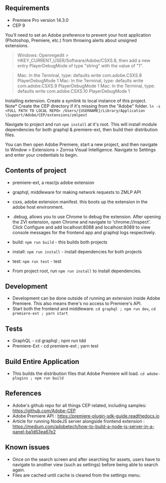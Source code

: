 ## Requirements

- Premiere Pro version 14.3.0
- CEP 9

You’ll need to set an Adobe preference to prevent your host application (Photoshop, Premiere, etc.) from throwing alerts about unsigned extensions.

> Windows: Openregedit > HKEY_CURRENT_USER/Software/Adobe/CSXS.8, then add a new entry PlayerDebugMode of type "string" with the value of "1".

> Mac: In the Terminal, type: defaults write com.adobe.CSXS.8 PlayerDebugMode 1
> Mac: In the Terminal, type: defaults write com.adobe.CSXS.9 PlayerDebugMode 1
> Mac: In the Terminal, type: defaults write com.adobe.CSXS.10 PlayerDebugMode 1

Installing extension. Create a symlink to local instance of this project.  
Note\* Create the CEP directory if it's missing from the "Adobe" folder.
`ln -s <FULL PATH TO LOCAL REPO> /Users/{USERNAME}/Library/Application \Support/Adobe/CEP/extensions/zmlpext`

Navigate to project and run `npm install` at it's root. This will install module dependencies for both graphql & premiere-ext, then build their distribution files.

You can then open Adobe Premiere, start a new project, and then navigate to Window > Extensions > Zorroa Visual Intelligence. Navigate to Settings and enter your credentials to begin.

## Contents of project

- premiere-ext, a reactjs adobe extension
- graphql, middleware for making network requests to ZMLP API
- csxs, adobe extension manifest. this boots up the extension in the adobe host environment.
- .debug, allows you to use Chrome to debug the extension. After opening the ZVI extension, open Chrome and navigate to 'chrome://inspect'. Click Configure and add localhost:8088 and localhost:8089 to view console messages for the frontend app and graphql logs respectively.

- build: `npm run build` - this builds both projects
- install: `npm run install` - install dependencies for both projects
- test: `npm run test` - test

- From project root, run `npm run install` to install dependencies.

## Development

- Development can be done outside of running an extension inside Adobe Premiere. This also means there's no access to Premiere's API.
- Start both the frontend and middleware. `cd graphql ; npm run dev`, `cd premiere-ext ; yarn start`

## Tests

- GraphQL - cd graphql ; npm run tdd
- Premiere-Ext - cd premiere-ext ; yarn test

## Build Entire Application

- This builds the distribution files that Adobe Premiere will load. `cd adobe-plugins ; npm run build`

## References

- Adobe's github repo for all things CEP related, including samples: https://github.com/Adobe-CEP
- Adobe Premiere API : https://premiere-plugin-sdk-guide.readthedocs.io
- Article for running NodeJS server alongside frontend extension : https://medium.com/adobetech/how-to-build-a-node-js-server-in-a-panel-ba1d63ea67e2

## Known issues

- Once on the search screen and after searching for assets, users have to navigate to another view (such as settings) before being able to search again.
- Files are cached until cache is cleared from the settings menu.
